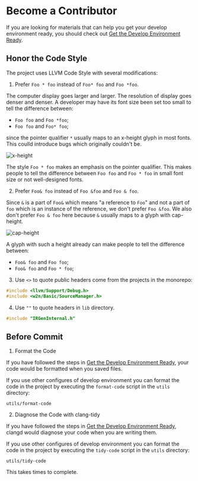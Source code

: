 # Become a Contributor

If you are looking for materials that can help you get your develop
environment ready, you should check out
[Get the Develop Environment Ready](./Get-the-Develop-Environment-Ready.md).

## Honor the Code Style

The project uses LLVM Code Style with several modifications:

1. Prefer `Foo * foo` instead of `Foo* foo` and `Foo *foo`.

The computer display goes larger and larger. The resolution of display
goes denser and denser. A developer may have its font size been set too
small to tell the difference between:

- `Foo foo` and `Foo *foo`;
- `Foo foo` and `Foo* foo`;

since the pointer qualifier `*` usually maps to an x-height glyph in most
fonts. This coulld introduce bugs which originally couldn't be.

![x-height](https://lh3.googleusercontent.com/iF6wBmzTnSHNp-T_P5fIOhLoqiaiPQGSkXwprlQYa7sYzxgieax7zCm2OgKXInHSsDIbgjUWZKUk2eM6y1yb7ud623QmleY6qfJdz4M=w1064-v0 "An illustration of x-height with alphabets xyMd")

The style `Foo * foo` makes an emphasis on the pointer qualifier. This
makes people to tell the difference between `Foo foo` and `Foo * foo` in
small font size or not well-designed fonts.

2. Prefer `Foo& foo` instead of `Foo &foo` and `Foo & foo`.

Since `&` is a part of `Foo&` which means "a reference to `Foo`" and not
a part of `foo` which is an instance of the reference, we don't prefer
`Foo &foo`. We also don't prefer `Foo & foo` here because `&` usually
maps to a glyph with cap-height.

![cap-height](https://lh3.googleusercontent.com/GV5FQ8hady9sQU0eHxUw_6O3TqPBxd1hezBNMSyw8WfdibMPZIMqt3x4gXVJWN7exKc-MT6teHqKNGnrbXPvLYq01weNCr2NVhVb5Q=w1064-v0 "An illustration of cap-height with alphabets xyMd")

A glyph with such a height already can make people to tell the difference
between:

- `Foo& foo` and `Foo foo`;
- `Foo& foo` and `Foo * foo`;

3. Use `<>` to quote public headers come from the projects in the
monorepo:

```cpp
#include <llvm/Support/Debug.h>
#include <w2n/Basic/SourceManager.h>
```

4. Use `""` to quote headers in `lib` directory.

```cpp
#include "IRGenInternal.h"
```

## Before Commit

1. Format the Code

If you have followed the steps in
[Get the Develop Environment Ready](./Get-the-Develop-Environment-Ready.md),
your code would be formatted when you saved files.

If you use other configures of develop environment you can format the code
in the project by executing the `format-code` script in the `utils`
directory:

```shll
utils/format-code
```

2. Diagnose the Code with clang-tidy

If you have followed the steps in
[Get the Develop Environment Ready](./Get-the-Develop-Environment-Ready.md),
clangd would diagnose your code when you are writing them.

If you use other configures of develop environment you can format the code
in the project by executing the `tidy-code` script in the `utils`
directory:

```shll
utils/tidy-code
```

This takes times to complete.
